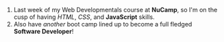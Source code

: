 1. Last week of my Web Developmentals course at **NuCamp**, so I'm on the cusp of having *HTML*, _CSS_, and **JavaScript** skills.
2. Also have *another* boot camp lined up to become a full fledged **Software Developer**!
